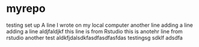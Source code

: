 # myrepo
testing set up
A line I wrote on my local computer
another line
adding a line
adding a line aldjfaldjkf
this line is from Rstudio
this is anotehr line from rstudio
another test
aldkfjdalsdkfasdfasdfasfdas
testingsg sdklf
adsdfa